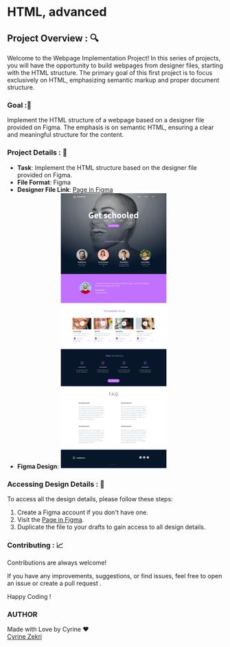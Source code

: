 # HTML, advanced

## Project Overview : 🔍

Welcome to the Webpage Implementation Project! In this series of projects, you will have the opportunity to build webpages from designer files, starting with the HTML structure. The primary goal of this first project is to focus exclusively on HTML, emphasizing semantic markup and proper document structure.

### Goal :🎯
Implement the HTML structure of a webpage based on a designer file provided on Figma. The emphasis is on semantic HTML, ensuring a clear and meaningful structure for the content.

### Project Details : 📌

- **Task**: Implement the HTML structure based on the designer file provided on Figma.
- **File Format**: Figma
- **Designer File Link**: [Page in Figma](https://www.figma.com/file/XrEAsu1vQj5fhVaNG38d2W/Homepage?type=design&node-id=0-1&mode=design)
- **Figma Design**: 
![Alt Text](./overview.png)


### Accessing Design Details : 🧷

To access all the design details, please follow these steps:

1. Create a Figma account if you don't have one.
2. Visit the [Page in Figma](https://www.figma.com/file/XrEAsu1vQj5fhVaNG38d2W/Homepage?type=design&node-id=0-1&mode=design).
3. Duplicate the file to your drafts to gain access to all design details.

### Contributing : 📈 

Contributions are always welcome!

If you have any improvements, suggestions, or find issues, feel free to open an issue or create a pull request .

Happy Coding ! 

### AUTHOR 
Made with Love by Cyrine ❤️  
[Cyrine Zekri](https://github.com/CyrineZekri)


